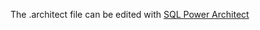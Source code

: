 The .architect file can be edited with [SQL Power Architect](http://www.bestofbi.com/page/architect_download_os)
